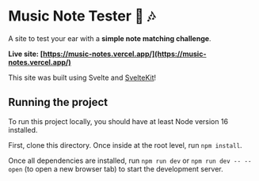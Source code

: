 # Music Note Tester :musical_score: :notes:



A site to test your ear with a **simple note matching challenge**.

**Live site: [https://music-notes.vercel.app/](https://music-notes.vercel.app/)**

This site was built using Svelte and [SvelteKit](https://github.com/sveltejs/kit/tree/master/packages/create-svelte)!

## Running the project

To run this project locally, you should have at least Node version 16 installed.

First, clone this directory. Once inside at the root level, run `npm install`.

Once all dependencies are installed, run `npm run dev` or `npm run dev -- --open` (to open a new browser tab) to start the development server.
